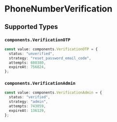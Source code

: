 # PhoneNumberVerification


## Supported Types

### `components.VerificationOTP`

```typescript
const value: components.VerificationOTP = {
  status: "unverified",
  strategy: "reset_password_email_code",
  attempts: 680380,
  expireAt: 756824,
};
```

### `components.VerificationAdmin`

```typescript
const value: components.VerificationAdmin = {
  status: "verified",
  strategy: "admin",
  attempts: 743059,
  expireAt: 136129,
};
```

